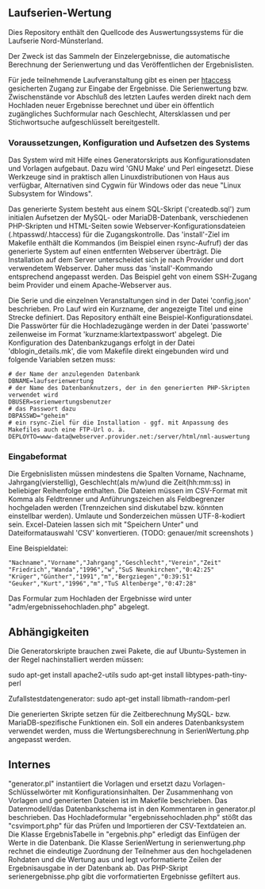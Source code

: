 ## Laufserien-Wertung ##

Dies Repository enthält den Quellcode des Auswertungssystems für die Laufserie Nord-Münsterland.

Der Zweck ist das Sammeln der Einzelergebnisse, die automatische Berechnung der Serienwertung und das Veröffentlichen der
Ergebnislisten.

Für jede teilnehmende Laufveranstaltung gibt es einen per [htaccess](https://wiki.selfhtml.org/wiki/Webserver/htaccess) gesicherten Zugang
zur Eingabe der Ergebnisse. Die Serienwertung bzw. Zwischenstände vor Abschluß des letzten Laufes werden direkt nach dem Hochladen neuer
Ergebnisse berechnet und über ein öffentlich zugängliches Suchformular nach Geschlecht, Altersklassen und per Stichwortsuche aufgeschlüsselt
bereitgestellt.

### Voraussetzungen, Konfiguration und Aufsetzen des Systems ###
Das System wird mit Hilfe eines Generatorskripts aus Konfigurationsdaten und Vorlagen aufgebaut. Dazu wird 'GNU Make' und Perl eingesetzt.
Diese Werkzeuge sind in praktisch allen Linuxdistributionen von Haus aus verfügbar, Alternativen sind Cygwin für Windows oder das neue "Linux Subsystem for Windows".

Das generierte System besteht aus einem SQL-Skript ('createdb.sql') zum initialen Aufsetzen der MySQL- oder MariaDB-Datenbank, verschiedenen PHP-Skripten und HTML-Seiten sowie Webserver-Konfigurationsdateien (.htpasswd/.htaccess) für die Zugangskontrolle.
Das 'install'-Ziel im Makefile enthält die Kommandos (im Beispiel einen rsync-Aufruf) der das generierte System auf einen entfernten Webserver überträgt. Die Installation auf dem Server unterscheidet sich je nach Provider und dort verwendetem Webserver. Daher muss das 'install'-Kommando entsprechend angepasst werden. Das Beispiel geht von einem SSH-Zugang beim Provider und einem Apache-Webserver aus.

Die Serie und die einzelnen Veranstaltungen sind in der Datei 'config.json' beschrieben. Pro Lauf wird ein Kurzname, der angezeigte
Titel und eine Strecke definiert. Das Repository enthält eine Beispiel-Konfigurationsdatei.
Die Passwörter für die Hochladezugänge werden in der Datei 'passworte' zeilenweise im Format 'kurzname:klartextpasswort' abgelegt.
Die Konfiguration des Datenbankzugangs erfolgt in der Datei 'dblogin_details.mk', die vom Makefile direkt eingebunden wird und folgende
Variablen setzen muss:

```
# der Name der anzulegenden Datenbank
DBNAME=laufserienwertung
# der Name des Datenbanknutzers, der in den generierten PHP-Skripten verwendet wird
DBUSER=serienwertungsbenutzer
# das Passwort dazu
DBPASSWD="geheim"
# ein rsync-Ziel für die Installation - ggf. mit Anpassung des Makefiles auch eine FTP-Url o. ä.
DEPLOYTO=www-data@webserver.provider.net:/server/html/nml-auswertung
```

### Eingabeformat ###
Die Ergebnislisten müssen mindestens die Spalten Vorname, Nachname, Jahrgang(vierstellig), Geschlecht(als m/w)und die Zeit(hh:mm:ss) in beliebiger Reihenfolge enthalten. Die Dateien müssen im CSV-Format mit Komma als Feldtrenner und Anführungszeichen als Feldbegrenzer hochgeladen werden (Trennzeichen sind diskutabel bzw. könnten einstellbar werden). Umlaute und Sonderzeichen müssen UTF-8-kodiert sein. Excel-Dateien lassen sich mit "Speichern Unter" und Dateiformatauswahl 'CSV' konvertieren. (TODO: genauer/mit screenshots )

Eine Beispieldatei:
```
"Nachname","Vorname","Jahrgang","Geschlecht","Verein","Zeit"
"Friedrich","Wanda","1996","w","SuS Neunkirchen","0:42:25"
"Krüger","Günther","1991","m","Bergziegen","0:39:51"
"Geuker","Kurt","1996","m","TuS Altenberge","0:47:28"
```

Das Formular zum Hochladen der Ergebnisse wird unter "adm/ergebnissehochladen.php" abgelegt.

## Abhängigkeiten ##

Die Generatorskripte brauchen zwei Pakete, die auf Ubuntu-Systemen in der Regel
nachinstalliert werden müssen:

sudo apt-get install apache2-utils
sudo apt-get install libtypes-path-tiny-perl

Zufallstestdatengenerator:
sudo apt-get install libmath-random-perl

Die generierten Skripte setzen für die Zeitberechnung MySQL- bzw. MariaDB-spezifische Funktionen ein. Soll ein anderes Datenbanksystem verwendet werden, muss die Wertungsberechnung in SerienWertung.php angepasst werden.

## Internes ##
"generator.pl" instantiiert die Vorlagen und ersetzt dazu Vorlagen-Schlüsselwörter mit Konfigurationsinhalten.
Der Zusammenhang von Vorlagen und generierten Dateien ist im Makefile beschrieben.
Das Datenmodell/das Datenbankschema ist in den Kommentaren in generator.pl beschrieben.
Das Hochladeformular "ergebnissehochladen.php" stößt das "csvimport.php" für das Prüfen und Importieren der CSV-Textdateien an.
Die Klasse ErgebnisTabelle in "ergebnis.php" erledigt das Einfügen der Werte in die Datenbank.
Die Klasse SerienWertung in serienwertung.php rechnet die eindeutige Zuordnung der Teilnehmer aus den hochgeladenen Rohdaten und die Wertung
aus und legt vorformatierte Zeilen der Ergebnisausgabe in der Datenbank ab.
Das PHP-Skript serienergebnisse.php gibt die vorformatierten Ergebnisse gefiltert aus.
